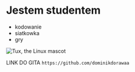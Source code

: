 # Jestem studentem 

- kodowanie
- siatkowka
- gry

![Tux, the Linux mascot](https://www.telekarma.pl/userfiles/images/aktualnosci/305464337-760x500.jpg)


LINK DO GITA
`https://github.com/dominikdorawaa`
